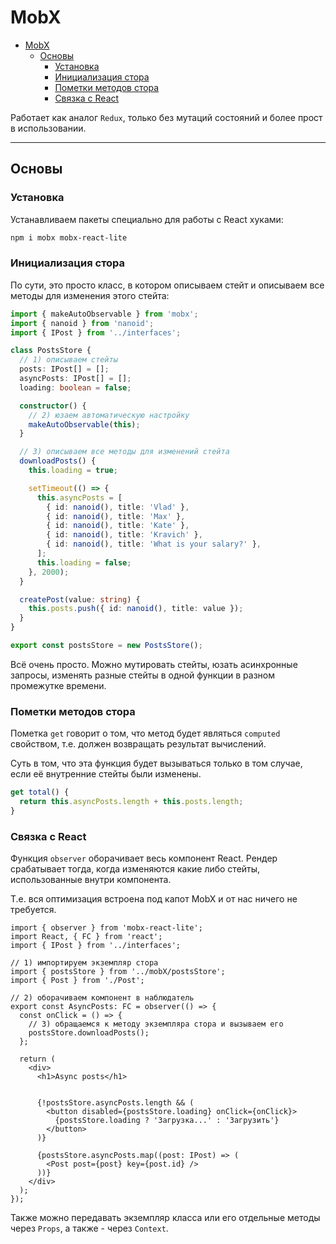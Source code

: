 # MobX

- [MobX](#mobx)
  - [Основы](#основы)
    - [Установка](#установка)
    - [Инициализация стора](#инициализация-стора)
    - [Пометки методов стора](#пометки-методов-стора)
    - [Связка с React](#связка-с-react)

Работает как аналог `Redux`, только без мутаций состояний и более прост в использовании. 
***

## Основы

### Установка

Устанавливаем пакеты специально для работы с React хуками:

```bash
npm i mobx mobx-react-lite
```

### Инициализация стора

По сути, это просто класс, в котором описываем стейт и описываем все методы для изменения этого стейта: 

```ts
import { makeAutoObservable } from 'mobx';
import { nanoid } from 'nanoid';
import { IPost } from '../interfaces';

class PostsStore {
  // 1) описываем стейты
  posts: IPost[] = [];
  asyncPosts: IPost[] = [];
  loading: boolean = false;

  constructor() {
    // 2) юзаем автоматическую настройку
    makeAutoObservable(this);
  }

  // 3) описываем все методы для изменений стейта
  downloadPosts() {
    this.loading = true;

    setTimeout(() => {
      this.asyncPosts = [
        { id: nanoid(), title: 'Vlad' },
        { id: nanoid(), title: 'Max' },
        { id: nanoid(), title: 'Kate' },
        { id: nanoid(), title: 'Kravich' },
        { id: nanoid(), title: 'What is your salary?' },
      ];
      this.loading = false;
    }, 2000);
  }

  createPost(value: string) {
    this.posts.push({ id: nanoid(), title: value });
  }
}

export const postsStore = new PostsStore();
```

Всё очень просто. Можно мутировать стейты, юзать асинхронные запросы, изменять разные стейты в одной функции в разном промежутке времени. 

### Пометки методов стора

Пометка `get` говорит о том, что метод будет являться `computed` свойством, т.е.  должен возвращать результат вычислений. 

Суть в том, что эта функция будет вызываться только в том случае, если её внутренние стейты были изменены. 

```ts
get total() {
  return this.asyncPosts.length + this.posts.length;
}
```

### Связка с React

Функция `observer` оборачивает весь компонент React. Рендер срабатывает тогда, когда изменяются какие либо стейты, использованные внутри компонента. 

Т.е. вся оптимизация встроена под капот MobX и от нас ничего не требуется. 

```tsx
import { observer } from 'mobx-react-lite';
import React, { FC } from 'react';
import { IPost } from '../interfaces';

// 1) импортируем экземпляр стора
import { postsStore } from '../mobX/postsStore';
import { Post } from './Post';

// 2) оборачиваем компонент в наблюдатель
export const AsyncPosts: FC = observer(() => {
  const onClick = () => {
    // 3) обращаемся к методу экземпляра стора и вызываем его
    postsStore.downloadPosts();
  };

  return (
    <div>
      <h1>Async posts</h1>

      
      {!postsStore.asyncPosts.length && (
        <button disabled={postsStore.loading} onClick={onClick}>
          {postsStore.loading ? 'Загрузка...' : 'Загрузить'}
        </button>
      )}

      {postsStore.asyncPosts.map((post: IPost) => (
        <Post post={post} key={post.id} />
      ))}
    </div>
  );
});
```

Также можно передавать экземпляр класса или его отдельные методы через `Props`, а также - через `Context`.